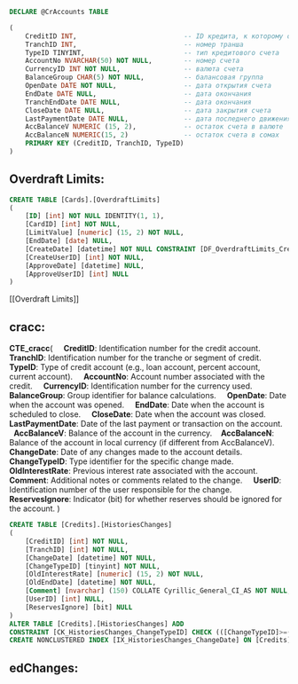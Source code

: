```sql
DECLARE @CrAccounts TABLE

(
    CreditID INT,                           -- ID кредита, к которому относится счет
    TranchID INT,                           -- номер транша
    TypeID TINYINT,                         -- тип кредитового счета
    AccountNo NVARCHAR(50) NOT NULL,        -- номер счета
    CurrencyID INT NOT NULL,                -- валюта счета
    BalanceGroup CHAR(5) NOT NULL,          -- балансовая группа
    OpenDate DATE NOT NULL,                 -- дата открытия счета
    EndDate DATE NULL,                      -- дата окончания
    TranchEndDate DATE NULL,                -- дата окончания
    CloseDate DATE NULL,                    -- дата закрытия счета
    LastPaymentDate DATE NULL,              -- дата последнего движения по счету   
    AccBalanceV NUMERIC (15, 2),            -- остаток счета в валюте
    AccBalanceN NUMERIC(15, 2)              -- остаток счета в сомах
    PRIMARY KEY (CreditID, TranchID, TypeID)
)
```

## Overdraft Limits:
```sql
CREATE TABLE [Cards].[OverdraftLimits]
(
	[ID] [int] NOT NULL IDENTITY(1, 1),
	[CardID] [int] NOT NULL,
	[LimitValue] [numeric] (15, 2) NOT NULL,
	[EndDate] [date] NULL,
	[CreateDate] [datetime] NOT NULL CONSTRAINT [DF_OverdraftLimits_CreateDate] DEFAULT (getdate()),
	[CreateUserID] [int] NOT NULL,
	[ApproveDate] [datetime] NULL,
	[ApproveUserID] [int] NULL
)
```
[[Overdraft Limits]]
## cracc:
**CTE_cracc**(
    **CreditID**: Identification number for the credit account.
    **TranchID**: Identification number for the tranche or segment of credit.
    **TypeID**: Type of credit account (e.g., loan account, percent account, current account).
    **AccountNo**: Account number associated with the credit.
    **CurrencyID**: Identification number for the currency used.
    **BalanceGroup**: Group identifier for balance calculations.
    **OpenDate**: Date when the account was opened.
    **EndDate**: Date when the account is scheduled to close.
    **CloseDate**: Date when the account was closed.
    **LastPaymentDate**: Date of the last payment or transaction on the account.
    **AccBalanceV**: Balance of the account in the currency.
   **AccBalanceN**: Balance of the account in local currency (if different from AccBalanceV).
    **ChangeDate**: Date of any changes made to the account details.
    **ChangeTypeID**: Type identifier for the specific change made.
    **OldInterestRate**: Previous interest rate associated with the account.
    **Comment**: Additional notes or comments related to the change.
    **UserID**: Identification number of the user responsible for the change.
    **ReservesIgnore**: Indicator (bit) for whether reserves should be ignored for the account.
)

```sql
CREATE TABLE [Credits].[HistoriesChanges]
(
	[CreditID] [int] NOT NULL,
	[TranchID] [int] NOT NULL,
	[ChangeDate] [datetime] NOT NULL,
	[ChangeTypeID] [tinyint] NOT NULL,
	[OldInterestRate] [numeric] (15, 2) NOT NULL,
	[OldEndDate] [datetime] NOT NULL,
	[Comment] [nvarchar] (150) COLLATE Cyrillic_General_CI_AS NOT NULL,
	[UserID] [int] NULL,
	[ReservesIgnore] [bit] NULL
)
ALTER TABLE [Credits].[HistoriesChanges] ADD
CONSTRAINT [CK_HistoriesChanges_ChangeTypeID] CHECK (([ChangeTypeID]>=(1) AND [ChangeTypeID]<=(8)))
CREATE NONCLUSTERED INDEX [IX_HistoriesChanges_ChangeDate] ON [Credits].[HistoriesChanges] ([ChangeDate], [ChangeTypeID]) INCLUDE ([CreditID], [ReservesIgnore], [TranchID])
```

## edChanges:

